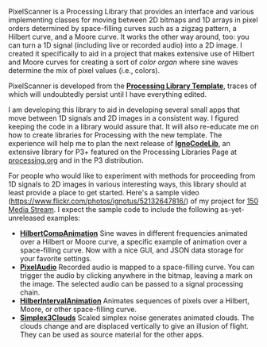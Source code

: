 PixelScanner is a Processing Library that provides an interface and various implementing classes for moving between 2D bitmaps and 1D arrays in pixel orders determined by space-filling curves such as a zigzag pattern, a Hilbert curve, and a Moore curve. It works the other way around, too: you can turn a 1D signal (including live or recorded audio) into a 2D image. I created it specifically to aid in a project that makes extensive use of Hilbert and Moore curves for creating a sort of _color organ_ where sine waves determine the mix of pixel values (i.e., colors).

PixelScanner is developed from the [**Processing Library Template**](https://github.com/processing/processing-library-template), traces of which will undoubtedly persist until I have everything edited. 

I am developing this library to aid in developing several small apps that move between 1D signals and 2D images in a consistent way. I figured keeping the code in a library would assure that. It will also re-educate me on how to create libraries for Processing with the new template. The experience will help me to plan the next release of [**IgnoCodeLib**](https://github.com/Ignotus-mago/IgnoCodeLib3), an extensive library for P3+ featured on the Processing Libraries Page at [processing.org](https://processing.org) and in the P3 distribution. 

For people who would like to experiment with methods for proceeding from 1D signals to 2D images in various interesting ways, this library should at least provide a place to get started. Here's a sample video (https://www.flickr.com/photos/ignotus/52132647816/) of my project for [150 Media Stream](https://150mediastream.com/). I expect the sample code to include the following as-yet-unreleased examples: 

- [**HilbertCompAnimation**](https://github.com/Ignotus-mago/Campos/tree/main/HilbertCompAnimation) Sine waves in different frequencies animated over a Hilbert or Moore curve, a specific example of animation over a space-filling curve. Now with a nice GUI, and JSON data storage for your favorite settings.
- [**PixelAudio**](https://github.com/Ignotus-mago/Campos/tree/main/PixelAudio) Recorded audio is mapped to a space-filling curve. You can trigger the audio by clicking anywhere in the bitmap, leaving a mark on the image. The selected audio can be passed to a signal processing chain.
- [**HilberIntervalAnimation**](https://github.com/Ignotus-mago/Campos/tree/main/HilbertIntervalAnimation) Animates sequences of pixels over a Hilbert, Moore, or other space-filling curve.
- [**Simplex3Clouds**](https://github.com/Ignotus-mago/Campos/tree/main/Simplex3Clouds) Scaled simplex noise generates animated clouds. The clouds change and are displaced vertically to give an illusion of flight. They can be used as source material for the other apps.



